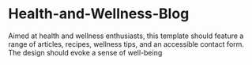 # Health-and-Wellness-Blog
Aimed at health and wellness enthusiasts, this template should feature a range of articles, recipes, wellness tips, and an accessible contact form. The design should evoke a sense of well-being
